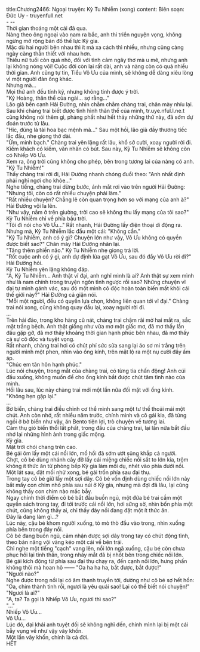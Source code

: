 title:Chương2466: Ngoại truyện: Kỷ Tu Nhiễm (xong)
content:
Biên soạn: Đức Uy - truyenfull.net<br>- --<br>Thời gian thoáng một cái đã qua.<br>Nàng theo ông ngoại vào nam ra bắc, anh thi triển nguyện vọng, không ngừng mở rộng bản đồ thế lực Kỷ gia.<br>Mặc dù hai người bên nhau thì ít mà xa cách thì nhiều, nhưng cũng càng ngày càng thân thiết với nhau hơn.<br>Thiếu nữ tuổi còn quá nhỏ, đối với tình cảm ngây thơ mà u mê, nhưng anh lại không nóng vội! Cuộc đời còn lại rất dài, anh và nàng còn có quá nhiều thời gian. Anh cũng tự tin, Tiểu Vô Ưu của mình, sẽ không dễ dàng xiêu lòng vì một người đàn ông khác.<br>Nhưng mà...<br>Mọi thứ anh đều tính kỹ, nhưng không tính được ý trời.<br>"Kỷ Hoàng, thân thể của ngài... sợ rằng..."<br>Lão giả bên cạnh Hải Đường, nhìn chằm chằm chàng trai, chân mày nhíu lại.<br>Sau khi chàng trai biết được tình hình thân thể của mình, tr.uye.nful.l.ne.t cũng không nói thêm gì, phảng phất như hết thảy những thứ này, đã sớm dự đoán trước từ lâu.<br>"Hic, đúng là tài hoa bạc mệnh mà..." Sau một hồi, lão giả đầy thương tiếc lắc đầu, nhẹ giọng thở dài.<br>"Ừm, minh bạch." Chàng trai yên lặng rất lâu, khổ sở cười, xoay người rời đi.<br>Kiếm khách có kiếm, văn nhân có bút. Sau này, Kỷ Tu Nhiễm sẽ không còn có Nhiếp Vô Ưu.<br>Xem ra, ông trời cũng không cho phép, bên trong tương lai của nàng có anh.<br>"Kỷ Tu Nhiễm!"<br>Thấy chàng trai rời đi, Hải Đường nhanh chóng đuổi theo: "Anh nhất định phải nghỉ ngơi cho khỏe..."<br>Nghe tiếng, chàng trai dừng bước, ánh mắt rơi vào trên người Hải Đường: "Nhưng tôi, còn có rất nhiều chuyện phải làm."<br>"Rất nhiều chuyện? Chẳng lẽ còn quan trọng hơn so với mạng của anh à?" Hải Đường vội la lên.<br>"Như vậy, nằm ở trên giường, trời cao sẽ không thu lấy mạng của tôi sao?" Kỷ Tu Nhiễm chỉ về phía bầu trời.<br>"Tôi đi nói cho Vô Ưu..." Rất nhanh, Hải Đường lấy điện thoại di động ra.<br>Nhưng mà, Kỷ Tu Nhiễm lắc đầu một cái: "Không cần."<br>"Kỷ Tu Nhiễm, anh có ý gì? Chuyện lớn như vậy, Vô Ưu không có quyền được biết sao?" Chân mày Hải Đường nhăn lại.<br>"Tăng thêm phiền não." Kỷ Tu Nhiễm nhẹ giọng trả lời.<br>"Rốt cuộc anh có ý gì, anh dự định lừa gạt Vô Ưu, sau đó đẩy Vô Ưu rời đi?" Hải Đường hỏi.<br>Kỷ Tu Nhiễm yên lặng không đáp.<br>"A, Kỷ Tu Nhiễm... Anh thật vĩ đại, anh nghĩ mình là ai? Anh thật sự xem mình như là nam chính trong truyện ngôn tình ngược rồi sao? Những chuyện vĩ đại tự mình gánh vác, sau đó một mình cô độc hoàn toàn biến mất khỏi cái thế giới này?" Hải Đường cả giận nói.<br>"Mỗi một người, đều có quyền lựa chọn, không liên quan tới vĩ đại." Chàng trai nói xong, cũng không quay đầu lại, xoay người rời đi.<br>...<br>Trên hải đảo, trong kho hàng cũ nát, chàng trai chậm rãi mở hai mắt ra, sắc mặt trắng bệch. Anh thật giống như vừa mơ một giấc mơ, đã mơ thấy lần đầu gặp gỡ, đã mơ thấy khoảng thời gian hạnh phúc bên nhau, đã mơ thấy cả sự cô độc và tuyệt vọng.<br>Rất nhanh, chàng trai hơi có chút phí sức sửa sang lại áo sơ mi trắng trên người mình một phen, nhìn vào ống kính, trên mặt lộ ra một nụ cười đầy ấm áp.<br>"Chúc em tân hôn hạnh phúc."<br>Lúc nói chuyện, trong mắt của chàng trai, có từng tia chấn động! Anh cúi đầu xuống, không muốn để cho ống kính bắt được chút tâm tình nào của mình.<br>Hồi lâu sau, lúc này chàng trai mới một lần nữa đối mặt với ống kính.<br>"Không hẹn gặp lại."<br>...<br>Bờ biển, chàng trai điều chỉnh cơ thể mình sang một tư thế thoải mái một chút. Anh còn nhớ, rất nhiều năm trước, chính mình và cô gái kia, đã từng ngồi ở bờ biển như vậy, ăn Bento tiện lợi, trò chuyện về tương lai.<br>Cảm thụ gió biển thổi lất phất, trong đầu của chàng trai, lại lần nữa bắt đầu nhớ lại những hình ảnh trong giấc mộng.<br>Kỷ gia.<br>Mặt trời chói chang trên cao.<br>Bé gái ôm lấy một cái nồi lớn, mồ hồi đã sớm ướt sũng khắp cả người.<br>Chợt, cô bé dùng nhánh cây đỡ lấy cái miệng chiếc nồi sắt to lớn kia, trộm không ít thức ăn từ phòng bếp Kỷ gia làm mồi dụ, nhét vào phía dưới nồi.<br>Một lát sau, đặt mồi nhử xong, bé gái trốn phía sau đại thụ.<br>Trong tay cô bé giữ lấy một sợi dây. Cô bé vốn định dùng chiếc nồi lớn này bắt mấy con chim nhỏ phía sau núi ở Kỷ gia, nhưng mà đợi đã lâu, lại cũng không thấy con chim nào mắc bẫy.<br>Ngay chính thời điểm cô bé bắt đầu buồn ngủ, một đứa bé trai cầm một quyển sách trong tay, đi tới trước cái nồi lớn, hơi sững sờ, nhìn bốn phía một chút, cũng không thấy ai, chỉ thấy đáy nồi đang đặt một ít thức ăn.<br>Đây là đang làm gì...?<br>Lúc này, cậu bé khom người xuống, tò mò thò đầu vào trong, nhìn xuống phía bên trong đáy nồi.<br>Cô bé đang buồn ngủ, cảm nhận được sợi dây trong tay có chút động tĩnh, theo bản năng vội vàng kéo một cái về bên trái.<br>Chỉ nghe một tiếng "cạch" vang lên, nồi lớn ngã xuống, cậu bé còn chưa phục hồi lại tinh thần, trong nháy mắt đã bị nhốt bên trong chiếc nồi lớn.<br>Bé gái kích động từ phía sau đại thụ chạy ra, đến cạnh nồi lớn, hưng phấn không thôi mà hoan hô —— "Oa ha ha ha, bắt được, bắt được!"<br>"Người nào?"<br>Nghe được trong nồi lại có âm thanh truyền tới, dường như cô bé sợ hết hồn: "Oa, chim thành tinh rồi, ngươi là yêu quái sao! Lại có thể biết nói chuyện!"<br>"Ngươi là ai?"<br>"A, ta? Ta gọi là Nhiếp Vô Ưu, ngươi thì sao?"<br>"..."<br>Nhiếp Vô Ưu...<br>Vô Ưu...<br>Lúc đó, đại khái anh tuyệt đối sẽ không nghĩ đến, chính mình lại bị một cái bẫy vụng về như vậy vây khốn.<br>Một lần vây khốn, chính là cả đời.<br>HẾT